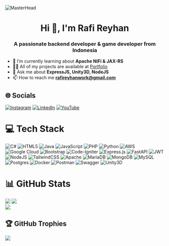 ![MasterHead](https://user-images.githubusercontent.com/90236635/232446433-d5540fa2-fe28-4bb8-b929-cdb51fe61336.gif)
<h1 align="center">Hi 👋, I'm Rafi Reyhan</h1>
<h3 align="center">A passionate backend developer & game developer from Indonesia</h3>

- 🌱 I’m currently learning about **Apache NiFi & JAX-RS**
- 👨‍💻 All of my projects are available at [Portfolio](https://rafireyhan.github.io/portfolio-tailwind-css/)
- 💬 Ask me about **ExpressJS, Unity3D, NodeJS**
- 📫 How to reach me **rafireyhanwork@gmail.com**

## 🌐 Socials
[![Instagram](https://img.shields.io/badge/Instagram-%23E4405F.svg?logo=Instagram&logoColor=white)](https://instagram.com/mrafireyhan) [![LinkedIn](https://img.shields.io/badge/LinkedIn-%230077B5.svg?logo=linkedin&logoColor=white)](https://linkedin.com/in/mrafireyhan) [![YouTube](https://img.shields.io/badge/YouTube-%23FF0000.svg?logo=YouTube&logoColor=white)](https://youtube.com/@rafireyhann) 
# 💻 Tech Stack
![C#](https://img.shields.io/badge/c%23-%23239120.svg?style=for-the-badge&logo=csharp&logoColor=white) 
![HTML5](https://img.shields.io/badge/html5-%23E34F26.svg?style=for-the-badge&logo=html5&logoColor=white) 
![Java](https://img.shields.io/badge/java-%23ED8B00.svg?style=for-the-badge&logo=openjdk&logoColor=white) 
![JavaScript](https://img.shields.io/badge/javascript-%23323330.svg?style=for-the-badge&logo=javascript&logoColor=%23F7DF1E) 
![PHP](https://img.shields.io/badge/php-%23777BB4.svg?style=for-the-badge&logo=php&logoColor=white) 
![Python](https://img.shields.io/badge/python-3670A0?style=for-the-badge&logo=python&logoColor=ffdd54) 
![AWS](https://img.shields.io/badge/AWS-%23FF9900.svg?style=for-the-badge&logo=amazon-aws&logoColor=white) 
![Google Cloud](https://img.shields.io/badge/GoogleCloud-%234285F4.svg?style=for-the-badge&logo=google-cloud&logoColor=white) 
![Bootstrap](https://img.shields.io/badge/bootstrap-%238511FA.svg?style=for-the-badge&logo=bootstrap&logoColor=white) 
![Code-Igniter](https://img.shields.io/badge/CodeIgniter-%23EF4223.svg?style=for-the-badge&logo=codeIgniter&logoColor=white) 
![Express.js](https://img.shields.io/badge/express.js-%23404d59.svg?style=for-the-badge&logo=express&logoColor=%2361DAFB) 
![FastAPI](https://img.shields.io/badge/FastAPI-005571?style=for-the-badge&logo=fastapi) 
![JWT](https://img.shields.io/badge/JWT-black?style=for-the-badge&logo=JSON%20web%20tokens) 
![NodeJS](https://img.shields.io/badge/node.js-6DA55F?style=for-the-badge&logo=node.js&logoColor=white) 
![TailwindCSS](https://img.shields.io/badge/tailwindcss-%2338B2AC.svg?style=for-the-badge&logo=tailwind-css&logoColor=white) 
![Apache](https://img.shields.io/badge/apache-%23D42029.svg?style=for-the-badge&logo=apache&logoColor=white) 
![MariaDB](https://img.shields.io/badge/MariaDB-003545?style=for-the-badge&logo=mariadb&logoColor=white) 
![MongoDB](https://img.shields.io/badge/MongoDB-%234ea94b.svg?style=for-the-badge&logo=mongodb&logoColor=white) 
![MySQL](https://img.shields.io/badge/mysql-%2300000f.svg?style=for-the-badge&logo=mysql&logoColor=white) 
![Postgres](https://img.shields.io/badge/postgres-%23316192.svg?style=for-the-badge&logo=postgresql&logoColor=white) 
![Docker](https://img.shields.io/badge/docker-%230db7ed.svg?style=for-the-badge&logo=docker&logoColor=white) 
![Postman](https://img.shields.io/badge/Postman-FF6C37?style=for-the-badge&logo=postman&logoColor=white) 
![Swagger](https://img.shields.io/badge/-Swagger-%23Clojure?style=for-the-badge&logo=swagger&logoColor=white) 
![Unity3D](https://img.shields.io/badge/Unity3D-%23000000.svg?style=for-the-badge&logo=unity&logoColor=white)

# 📊 GitHub Stats
![](https://github-readme-stats.vercel.app/api?username=rafireyhan&theme=default&hide_border=true&include_all_commits=false&count_private=false)
![](https://github-readme-streak-stats.herokuapp.com/?user=rafireyhan&theme=default&hide_border=false)<br>
![](https://github-readme-stats.vercel.app/api/top-langs/?username=rafireyhan&theme=default&hide_border=true&include_all_commits=true&count_private=true&layout=compact)

## 🏆 GitHub Trophies
![](https://github-profile-trophy.vercel.app/?username=rafireyhan&theme=default&no-frame=true&no-bg=false&margin-w=1)
